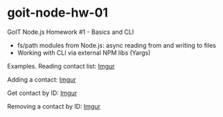 # goit-node-hw-01

GoIT Node.js Homework #1 - Basics and CLI

- fs/path modules from Node.js: async reading from and writing to files
- Working with CLI via external NPM libs (Yargs)

Examples.
Reading contact list:
[Imgur](https://i.imgur.com/o993PRS.png)

Adding a contact:
[Imgur](https://i.imgur.com/5cKcn2K.png)

Get contact by ID:
[Imgur](https://i.imgur.com/6YqGPBH.png)

Removing a contact by ID:
[Imgur](https://i.imgur.com/ORtnMoM.png)
